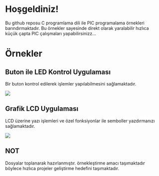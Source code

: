 # Hoşgeldiniz!

Bu github reposu C programlama dili ile PIC programalama örnekleri barındırmaktadır.
Bu örnekler sayesinde direkt olarak yaralabilir hızlıca küçük çapta PIC çalışmaları yapabilirsinizz...


# 

# Örnekler

## Buton ile LED Kontrol Uygulaması

Bir buton kontrol edilerek işlemler yapılabilmesini sağlamaktadır.

![](https://github.com/harunkurtme/pic_programming/buton_ile_led_kontrol_uygulamasi/gif.gif)

## Grafik LCD Uygulaması

LCD üzerine yazı işlemleri ve özel fonksiyonlar ile semboller yazdırmanızı sağlamaktadır.

![](https://github.com/harunkurtme/pic_programming/grafik_lcd_uygulamasi/gif.gif)
## NOT

Dosyalar toplanarak hazırlanmıştır. örnekleştirme amacı taşımaktadır böylece hızlıca projeler geliştirme hedefini taşımaktadır.